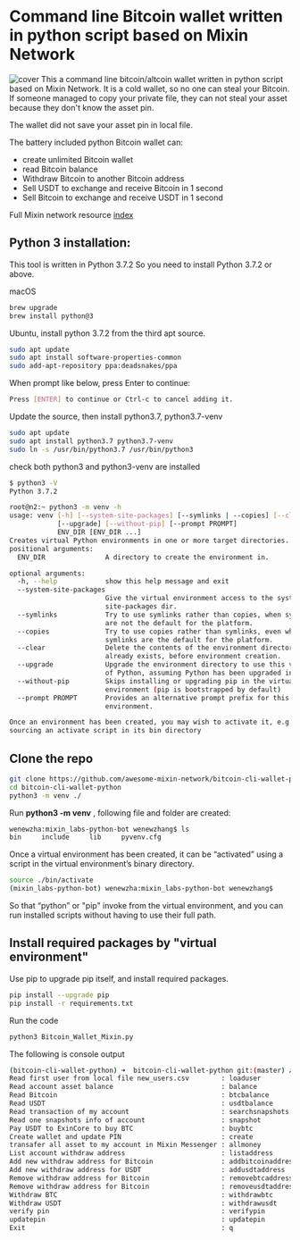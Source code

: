 # Command line Bitcoin wallet written in python script based on Mixin Network
![cover](https://github.com/wenewzhang/mixin_labs-python-bot/raw/master/Bitcoin_python.jpg)
This a command line bitcoin/altcoin wallet written in python script based on Mixin Network. It is a cold wallet, so no one can steal your Bitcoin. If someone managed to copy your private file, they can not steal your asset because they don't know the asset pin. 

The wallet did not save your asset pin in local file.


The battery included python Bitcoin wallet can:
* create unlimited Bitcoin wallet
* read Bitcoin balance
* Withdraw Bitcoin to another Bitcoin address
* Sell USDT to exchange and receive Bitcoin in 1 second
* Sell Bitcoin to exchange and receive USDT in 1 second

Full Mixin network resource [index](https://github.com/awesome-mixin-network/index_of_Mixin_Network_resource)

## Python 3 installation:
This tool is written in Python 3.7.2 So you need to install Python 3.7.2 or above.

macOS
```bash
brew upgrade
brew install python@3
```

Ubuntu, install python 3.7.2 from the third apt source.
```bash
sudo apt update
sudo apt install software-properties-common
sudo add-apt-repository ppa:deadsnakes/ppa
```

When prompt like below, press Enter to continue:
```bash
Press [ENTER] to continue or Ctrl-c to cancel adding it.
```
Update the source, then install python3.7, python3.7-venv
```bash
sudo apt update
sudo apt install python3.7 python3.7-venv
sudo ln -s /usr/bin/python3.7 /usr/bin/python3
```

check both python3 and python3-venv are installed
```bash
$ python3 -V
Python 3.7.2
```

```bash
root@n2:~ python3 -m venv -h
usage: venv [-h] [--system-site-packages] [--symlinks | --copies] [--clear]
            [--upgrade] [--without-pip] [--prompt PROMPT]
            ENV_DIR [ENV_DIR ...]
Creates virtual Python environments in one or more target directories.
positional arguments:
  ENV_DIR               A directory to create the environment in.

optional arguments:
  -h, --help            show this help message and exit
  --system-site-packages
                        Give the virtual environment access to the system
                        site-packages dir.
  --symlinks            Try to use symlinks rather than copies, when symlinks
                        are not the default for the platform.
  --copies              Try to use copies rather than symlinks, even when
                        symlinks are the default for the platform.
  --clear               Delete the contents of the environment directory if it
                        already exists, before environment creation.
  --upgrade             Upgrade the environment directory to use this version
                        of Python, assuming Python has been upgraded in-place.
  --without-pip         Skips installing or upgrading pip in the virtual
                        environment (pip is bootstrapped by default)
  --prompt PROMPT       Provides an alternative prompt prefix for this
                        environment.

Once an environment has been created, you may wish to activate it, e.g. by
sourcing an activate script in its bin directory
```

## Clone the repo

```bash
git clone https://github.com/awesome-mixin-network/bitcoin-cli-wallet-python.git
cd bitcoin-cli-wallet-python
python3 -m venv ./
```

Run **python3 -m venv** , following file and folder are created:
```bash
wenewzha:mixin_labs-python-bot wenewzhang$ ls
bin		include		lib		pyvenv.cfg
```

Once a virtual environment has been created, it can be “activated” using a script in the virtual environment’s binary directory.
```bash
source ./bin/activate
(mixin_labs-python-bot) wenewzha:mixin_labs-python-bot wenewzhang$
```
So that “python” or "pip" invoke from the virtual environment, and you can run installed scripts without having to use their full path.

## Install required packages by "virtual environment"


Use pip to upgrade pip itself, and install required packages.
```bash
pip install --upgrade pip
pip install -r requirements.txt
```

Run the code
```bash
python3 Bitcoin_Wallet_Mixin.py
```


The following is console output
```bash
(bitcoin-cli-wallet-python) ➜  bitcoin-cli-wallet-python git:(master) ✗ python Bitcoin_Wallet_Mixin.py 
Read first user from local file new_users.csv        : loaduser
Read account asset balance                           : balance
Read Bitcoin                                         : btcbalance
Read USDT                                            : usdtbalance
Read transaction of my account                       : searchsnapshots
Read one snapshots info of account                   : snapshot
Pay USDT to ExinCore to buy BTC                      : buybtc
Create wallet and update PIN                         : create
transafer all asset to my account in Mixin Messenger : allmoney
List account withdraw address                        : listaddress
Add new withdraw address for Bitcoin                 : addbitcoinaddress
Add new withdraw address for USDT                    : addusdtaddress
Remove withdraw address for Bitcoin                  : removebtcaddress
Remove withdraw address for Bitcoin                  : removeusdtaddress
Withdraw BTC                                         : withdrawbtc
Withdraw USDT                                        : withdrawusdt
verify pin                                           : verifypin
updatepin                                            : updatepin
Exit                                                 : q
```

